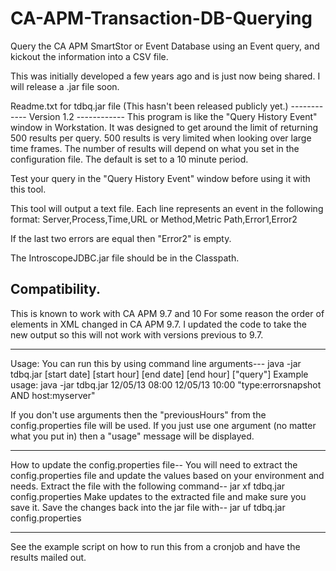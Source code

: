 # CA-APM-Transaction-DB-Querying
Query the CA APM SmartStor or Event Database using an Event query, and kickout the information into a CSV file.

This was initially developed a few years ago and is just now being shared. I will release a .jar file soon. 


Readme.txt for tdbq.jar file (This hasn't been released publicly yet.)
------------ Version 1.2 ------------
This program is like the "Query History Event" window in Workstation. It was 
designed to get around the limit of returning 500 results per query. 500 results 
is very limited when looking over large time frames. The number of results will 
depend on what you set in the configuration file. The default is set to a 10 minute period.

Test your query in the \"Query History Event\" window before using it with this tool. 

This tool will output a text file. Each line represents an event in the following format:
Server,Process,Time,URL or Method,Metric Path,Error1,Error2

If the last two errors are equal then "Error2" is empty.

The IntroscopeJDBC.jar file should be in the Classpath. 

## Compatibility. 
This is known to work with CA APM 9.7 and 10
For some reason the order of elements in XML changed in CA APM 9.7. I updated the code to take the new output so this will not work with versions previous to 9.7.  

------------
Usage: You can run this by using command line arguments---
java -jar tdbq.jar [start date] [start hour] [end date] [end hour] [\"query\"]
Example usage: java -jar tdbq.jar 12/05/13 08:00 12/05/13 10:00 \"type:errorsnapshot AND host:myserver\"

If you don't use arguments then the "previousHours" from the config.properties file will be used.
If you just use one argument (no matter what you put in) then a "usage" message will be displayed.

------------
How to update the config.properties file--
You will need to extract the config.properties file and update the values based on your environment and needs.
Extract the file with the following command-- jar xf tdbq.jar config.properties
Make updates to the extracted file and make sure you save it. 
Save the changes back into the jar file with-- jar uf tdbq.jar config.properties

-------------
See the example script on how to run this from a cronjob and have the results mailed out.
